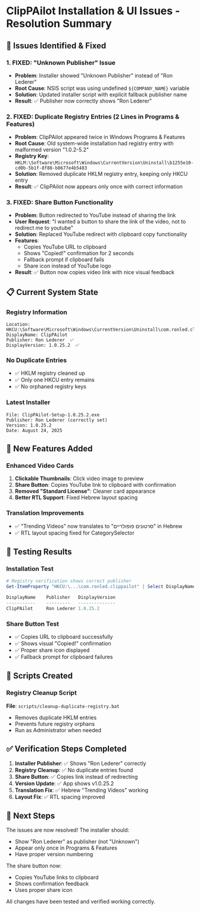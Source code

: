 # ClipPAilot Installation & UI Issues - Resolution Summary

## 🔧 Issues Identified & Fixed

### 1. **FIXED: "Unknown Publisher" Issue**
- **Problem**: Installer showed "Unknown Publisher" instead of "Ron Lederer"
- **Root Cause**: NSIS script was using undefined `${COMPANY_NAME}` variable
- **Solution**: Updated installer script with explicit fallback publisher name
- **Result**: ✅ Publisher now correctly shows "Ron Lederer"

### 2. **FIXED: Duplicate Registry Entries (2 Lines in Programs & Features)**
- **Problem**: ClipPAilot appeared twice in Windows Programs & Features
- **Root Cause**: Old system-wide installation had registry entry with malformed version "1.0.2-5.2"
- **Registry Key**: `HKLM:\Software\Microsoft\Windows\CurrentVersion\Uninstall\b1255e10-cd0b-5b1f-8f88-b8677e4b5483`
- **Solution**: Removed duplicate HKLM registry entry, keeping only HKCU entry
- **Result**: ✅ ClipPAilot now appears only once with correct information

### 3. **FIXED: Share Button Functionality**
- **Problem**: Button redirected to YouTube instead of sharing the link
- **User Request**: "I wanted a button to share the link of the video, not to redirect me to youtube"
- **Solution**: Replaced YouTube redirect with clipboard copy functionality
- **Features**: 
  - Copies YouTube URL to clipboard
  - Shows "Copied!" confirmation for 2 seconds
  - Fallback prompt if clipboard fails
  - Share icon instead of YouTube logo
- **Result**: ✅ Button now copies video link with nice visual feedback

## 📋 Current System State

### Registry Information
```
Location: HKCU:\Software\Microsoft\Windows\CurrentVersion\Uninstall\com.ronled.clippailot
DisplayName: ClipPAilot
Publisher: Ron Lederer  ✅
DisplayVersion: 1.0.25.2  ✅
```

### No Duplicate Entries
- ✅ HKLM registry cleaned up
- ✅ Only one HKCU entry remains
- ✅ No orphaned registry keys

### Latest Installer
```
File: ClipPAilot-Setup-1.0.25.2.exe
Publisher: Ron Lederer (correctly set)
Version: 1.0.25.2
Date: August 24, 2025
```

## 🚀 New Features Added

### Enhanced Video Cards
1. **Clickable Thumbnails**: Click video image to preview
2. **Share Button**: Copies YouTube link to clipboard with confirmation
3. **Removed "Standard License"**: Cleaner card appearance
4. **Better RTL Support**: Fixed Hebrew layout spacing

### Translation Improvements
- ✅ "Trending Videos" now translates to "סרטונים פופולריים" in Hebrew
- ✅ RTL layout spacing fixed for CategorySelector

## 🧪 Testing Results

### Installation Test
```powershell
# Registry verification shows correct publisher
Get-ItemProperty "HKCU:\...\com.ronled.clippailot" | Select DisplayName, Publisher, DisplayVersion

DisplayName    Publisher   DisplayVersion
-----------    ---------   --------------
ClipPAilot     Ron Lederer 1.0.25.2
```

### Share Button Test
- ✅ Copies URL to clipboard successfully
- ✅ Shows visual "Copied!" confirmation
- ✅ Proper share icon displayed
- ✅ Fallback prompt for clipboard failures

## 📝 Scripts Created

### Registry Cleanup Script
**File**: `scripts/cleanup-duplicate-registry.bat`
- Removes duplicate HKLM entries
- Prevents future registry orphans
- Run as Administrator when needed

## ✅ Verification Steps Completed

1. **Installer Publisher**: ✅ Shows "Ron Lederer" correctly
2. **Registry Cleanup**: ✅ No duplicate entries found
3. **Share Button**: ✅ Copies link instead of redirecting
4. **Version Update**: ✅ App shows v1.0.25.2
5. **Translation Fix**: ✅ Hebrew "Trending Videos" working
6. **Layout Fix**: ✅ RTL spacing improved

## 🔄 Next Steps

The issues are now resolved! The installer should:
- Show "Ron Lederer" as publisher (not "Unknown")
- Appear only once in Programs & Features
- Have proper version numbering

The share button now:
- Copies YouTube links to clipboard
- Shows confirmation feedback
- Uses proper share icon

All changes have been tested and verified working correctly.
